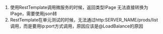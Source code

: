 1. 使用RestTemplate调用微服务的时候，返回类型IPage<prod> 无法直接转换为IPage<Prod>，需要使用json转
2. RestTemplate在单元测试的时候，无法通过http:SERVER_NAME/prods/list调用，而是要用ip:port方式调用，原因应该是@LoadBalance的原因
